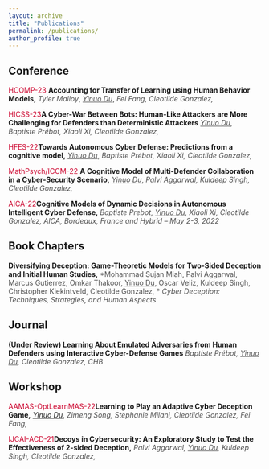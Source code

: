 ```yaml
---
layout: archive
title: "Publications"
permalink: /publications/
author_profile: true
---
```


<!-- {% if author.googlescholar %}
  You can also find my articles on <u><a href="{{author.googlescholar}}">my Google Scholar profile</a>.</u>
{% endif %}

{% include base_path %}

{% for post in site.publications reversed %}
  {% include archive-single.html %}
{% endfor %} -->

## Conference
<span style="color:#cc002b;">HCOMP-23</span> <span >**Accounting for Transfer of Learning using Human Behavior Models,**</span>   <span style="color:#4d4d4d;">*Tyler Malloy*, *<u>Yinuo Du</u>*, *Fei Fang, Cleotilde Gonzalez,*</span>

<span style="color:#cc002b;">HICSS-23</span><span >**A Cyber-War Between Bots: Human-Like Attackers are More Challenging for Defenders than Deterministic Attackers**</span>   <span style="color:#4d4d4d;">*<u>Yinuo Du</u>*, *Baptiste Prébot, Xiaoli Xi, Cleotilde Gonzalez,* </span>

<span style="color:#cc002b;">HFES-22</span><span>**Towards Autonomous Cyber Defense: Predictions from a cognitive model,**</span>   <span style="color:#4d4d4d;">*<u>Yinuo Du</u>*, *Baptiste Prébot, Xiaoli Xi, Cleotilde Gonzalez,* </span>

<span style="color:#cc002b;">MathPsych/ICCM-22</span> <span >**A Cognitive Model of Multi-Defender Collaboration in a Cyber-Security Scenario,**</span>   <span style="color:#4d4d4d;">*<u>Yinuo Du</u>*, *Palvi Aggarwal, Kuldeep Singh, Cleotilde Gonzalez,* </span>

<span style="color:#cc002b;">AICA-22</span><span >**Cognitive Models of Dynamic Decisions in Autonomous Intelligent Cyber Defense,**</span>   <span style="color:#4d4d4d;">*Baptiste Prebot, <u>Yinuo Du</u>, Xiaoli Xi, Cleotilde Gonzalez,*   *AICA, Bordeaux, France and Hybrid – May 2-3, 2022*</span>



## Book Chapters
<span >**Diversifying Deception: Game-Theoretic Models for Two-Sided Deception and Initial Human Studies,**</span>   <span style="color:#4d4d4d;">*Mohammad Sujan Miah, Palvi Aggarwal, Marcus Gutierrez, Omkar Thakoor, <u>Yinuo Du</u>, Oscar Veliz, Kuldeep Singh, Christopher Kiekintveld, Cleotilde Gonzalez, *   *Cyber Deception: Techniques, Strategies, and Human Aspects*</span>

## Journal
<span >**(Under Review) Learning About Emulated Adversaries from Human Defenders
using Interactive Cyber-Defense Games**</span>   <span style="color:#4d4d4d;">*Baptiste Prébot, <u>Yinuo Du</u>, Cleotilde Gonzalez,*   *CHB*</span>

## Workshop
<span style="color:#cc002b;">AAMAS-OptLearnMAS-22</span><span >**Learning to Play an Adaptive Cyber Deception Game,**</span>   *<u>Yinuo Du</u>*, <span style="color:#4d4d4d;">*Zimeng Song, Stephanie Milani, Cleotilde Gonzalez, Fei Fang,*</span>

<span style="color:#cc002b;">IJCAI-ACD-21</span><span >**Decoys in Cybersecurity: An Exploratory Study to Test the Effectiveness of 2-sided Deception,**</span>   <span style="color:#4d4d4d;">*Palvi Aggarwal, <u>Yinuo Du</u>, Kuldeep Singh, Cleotilde Gonzalez,*</span>


